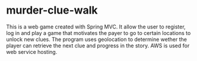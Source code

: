 # murder-clue-walk
This is a web game created with Spring MVC. It allow the user to register, log in and play a game that motivates the payer to go to certain locations to unlock new clues. The program uses geolocation to determine wether the player can retrieve the next clue and progress in the story.
AWS is used for web service hosting.
